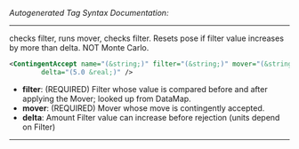 _Autogenerated Tag Syntax Documentation:_

---
checks filter, runs mover, checks filter.  Resets pose if filter value increases by more than delta. NOT Monte Carlo.

```xml
<ContingentAccept name="(&string;)" filter="(&string;)" mover="(&string;)"
        delta="(5.0 &real;)" />
```

-   **filter**: (REQUIRED) Filter whose value is compared before and after applying the Mover; looked up from DataMap.
-   **mover**: (REQUIRED) Mover whose move is contingently accepted.
-   **delta**: Amount Filter value can increase before rejection (units depend on Filter)

---
